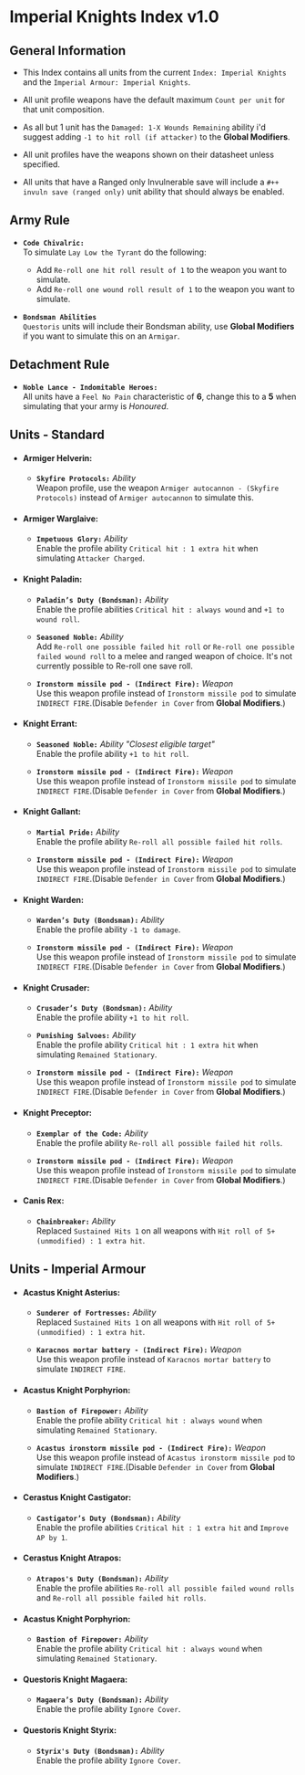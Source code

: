# Imperial Knights Index v1.0
## General Information
* This Index contains all units from the current `Index: Imperial Knights` and the `Imperial Armour: Imperial Knights`.
  
* All unit profile weapons have the default maximum `Count per unit` for that unit composition.
  
* As all but 1 unit has the `Damaged: 1-X Wounds Remaining` ability i'd suggest adding `-1 to hit roll (if attacker)` to the **Global Modifiers**.
  
* All unit profiles have the weapons shown on their datasheet unless specified.

* All units that have a Ranged only Invulnerable save will include a `#++ invuln save (ranged only)` unit ability that should always be enabled.

## Army Rule
* **`Code Chivalric:`** <br> To simulate `Lay Low the Tyrant` do the following:
  * Add `Re-roll one hit roll result of 1` to the weapon you want to simulate.
  * Add `Re-roll one wound roll result of 1` to the weapon you want to simulate.

* **`Bondsman Abilities`** <br> `Questoris` units will include their Bondsman ability, use **Global Modifiers** if you want to simulate this on an `Armigar`.

## Detachment Rule
* **`Noble Lance - Indomitable Heroes:`** <br> All units have a `Feel No Pain` characteristic of **6**, change this to a **5** when simulating that your army is *Honoured*.

## Units - Standard

* #### Armiger Helverin:
  * **`Skyfire Protocols:`** *Ability* <br> Weapon profile, use the weapon `Armiger autocannon - (Skyfire Protocols)` instead of `Armiger autocannon` to simulate this.

* #### Armiger Warglaive:
  * **`Impetuous Glory:`** *Ability* <br> Enable the profile ability `Critical hit : 1 extra hit` when simulating `Attacker Charged`.

* #### Knight Paladin:
  * **`Paladin’s Duty (Bondsman):`** *Ability* <br> Enable the profile abilities `Critical hit : always wound` and `+1 to wound roll`.

  * **`Seasoned Noble:`** *Ability* <br> Add `Re-roll one possible failed hit roll` or `Re-roll one possible failed wound roll` to a melee and ranged weapon of choice. It's not currently possible to Re-roll one save roll.

  * **`Ironstorm missile pod - (Indirect Fire):`** *Weapon* <br> Use this weapon profile instead of `Ironstorm missile pod` to simulate `INDIRECT FIRE`.(Disable `Defender in Cover` from **Global Modifiers**.)

* #### Knight Errant:
  * **`Seasoned Noble:`** *Ability* *"Closest eligible target"* <br> Enable the profile ability `+1 to hit roll`.

  * **`Ironstorm missile pod - (Indirect Fire):`** *Weapon* <br> Use this weapon profile instead of `Ironstorm missile pod` to simulate `INDIRECT FIRE`.(Disable `Defender in Cover` from **Global Modifiers**.)

* #### Knight Gallant:
  * **`Martial Pride:`** *Ability* <br> Enable the profile ability `Re-roll all possible failed hit rolls`.

  * **`Ironstorm missile pod - (Indirect Fire):`** *Weapon* <br> Use this weapon profile instead of `Ironstorm missile pod` to simulate `INDIRECT FIRE`.(Disable `Defender in Cover` from **Global Modifiers**.)

* #### Knight Warden:
  * **`Warden’s Duty (Bondsman):`** *Ability* <br> Enable the profile ability `-1 to damage`.

  * **`Ironstorm missile pod - (Indirect Fire):`** *Weapon* <br> Use this weapon profile instead of `Ironstorm missile pod` to simulate `INDIRECT FIRE`.(Disable `Defender in Cover` from **Global Modifiers**.)

* #### Knight Crusader:
  * **`Crusader’s Duty (Bondsman):`** *Ability* <br> Enable the profile ability `+1 to hit roll`.

  * **`Punishing Salvoes:`** *Ability* <br> Enable the profile ability `Critical hit : 1 extra hit` when simulating `Remained Stationary`.

  * **`Ironstorm missile pod - (Indirect Fire):`** *Weapon* <br> Use this weapon profile instead of `Ironstorm missile pod` to simulate `INDIRECT FIRE`.(Disable `Defender in Cover` from **Global Modifiers**.)

* #### Knight Preceptor:
  * **`Exemplar of the Code:`** *Ability* <br> Enable the profile ability `Re-roll all possible failed hit rolls`.

  * **`Ironstorm missile pod - (Indirect Fire):`** *Weapon* <br> Use this weapon profile instead of `Ironstorm missile pod` to simulate `INDIRECT FIRE`.(Disable `Defender in Cover` from **Global Modifiers**.)

* #### Canis Rex:
  * **`Chainbreaker:`** *Ability* <br> Replaced `Sustained Hits 1` on all weapons with `Hit roll of 5+ (unmodified) : 1 extra hit`.

## Units - Imperial Armour

* #### Acastus Knight Asterius:
  * **`Sunderer of Fortresses:`** *Ability* <br> Replaced `Sustained Hits 1` on all weapons with `Hit roll of 5+ (unmodified) : 1 extra hit`.
  
  * **`Karacnos mortar battery - (Indirect Fire):`** *Weapon* <br> Use this weapon profile instead of `Karacnos mortar battery` to simulate `INDIRECT FIRE`.

* #### Acastus Knight Porphyrion:
  * **`Bastion of Firepower:`** *Ability* <br> Enable the profile ability `Critical hit : always wound` when simulating `Remained Stationary`.

  * **`Acastus ironstorm missile pod - (Indirect Fire):`** *Weapon* <br> Use this weapon profile instead of `Acastus ironstorm missile pod` to simulate `INDIRECT FIRE`.(Disable `Defender in Cover` from **Global Modifiers**.)

* #### Cerastus Knight Castigator:
  * **`Castigator’s Duty (Bondsman):`** *Ability* <br> Enable the profile abilities `Critical hit : 1 extra hit` and `Improve AP by 1`.

* #### Cerastus Knight Atrapos:
  * **`Atrapos's Duty (Bondsman):`** *Ability* <br> Enable the profile abilities `Re-roll all possible failed wound rolls` and `Re-roll all possible failed hit rolls`.
  
* #### Acastus Knight Porphyrion:
  * **`Bastion of Firepower:`** *Ability* <br> Enable the profile ability `Critical hit : always wound` when simulating `Remained Stationary`.

* #### Questoris Knight Magaera:
  * **`Magaera’s Duty (Bondsman):`** *Ability* <br> Enable the profile ability `Ignore Cover`.

* #### Questoris Knight Styrix:
  * **`Styrix's Duty (Bondsman):`** *Ability* <br> Enable the profile ability `Ignore Cover`.